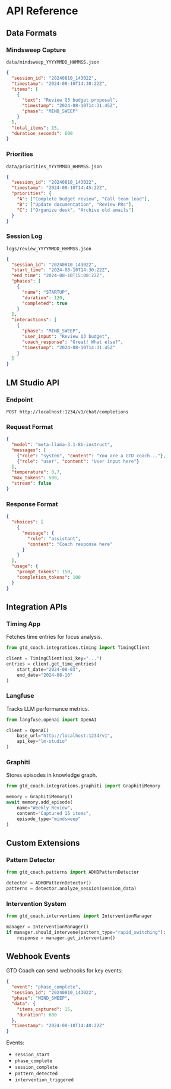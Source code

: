 # API Reference

## Data Formats

### Mindsweep Capture
`data/mindsweep_YYYYMMDD_HHMMSS.json`

```json
{
  "session_id": "20240810_143022",
  "timestamp": "2024-08-10T14:30:22Z",
  "items": [
    {
      "text": "Review Q3 budget proposal",
      "timestamp": "2024-08-10T14:31:45Z",
      "phase": "MIND_SWEEP"
    }
  ],
  "total_items": 15,
  "duration_seconds": 600
}
```

### Priorities
`data/priorities_YYYYMMDD_HHMMSS.json`

```json
{
  "session_id": "20240810_143022",
  "timestamp": "2024-08-10T14:45:22Z",
  "priorities": {
    "A": ["Complete budget review", "Call team lead"],
    "B": ["Update documentation", "Review PRs"],
    "C": ["Organize desk", "Archive old emails"]
  }
}
```

### Session Log
`logs/review_YYYYMMDD_HHMMSS.json`

```json
{
  "session_id": "20240810_143022",
  "start_time": "2024-08-10T14:30:22Z",
  "end_time": "2024-08-10T15:00:22Z",
  "phases": [
    {
      "name": "STARTUP",
      "duration": 120,
      "completed": true
    }
  ],
  "interactions": [
    {
      "phase": "MIND_SWEEP",
      "user_input": "Review Q3 budget",
      "coach_response": "Great! What else?",
      "timestamp": "2024-08-10T14:31:45Z"
    }
  ]
}
```

## LM Studio API

### Endpoint
```
POST http://localhost:1234/v1/chat/completions
```

### Request Format
```json
{
  "model": "meta-llama-3.1-8b-instruct",
  "messages": [
    {"role": "system", "content": "You are a GTD coach..."},
    {"role": "user", "content": "User input here"}
  ],
  "temperature": 0.7,
  "max_tokens": 500,
  "stream": false
}
```

### Response Format
```json
{
  "choices": [
    {
      "message": {
        "role": "assistant",
        "content": "Coach response here"
      }
    }
  ],
  "usage": {
    "prompt_tokens": 150,
    "completion_tokens": 100
  }
}
```

## Integration APIs

### Timing App
Fetches time entries for focus analysis.

```python
from gtd_coach.integrations.timing import TimingClient

client = TimingClient(api_key="...")
entries = client.get_time_entries(
    start_date="2024-08-03",
    end_date="2024-08-10"
)
```

### Langfuse
Tracks LLM performance metrics.

```python
from langfuse.openai import OpenAI

client = OpenAI(
    base_url="http://localhost:1234/v1",
    api_key="lm-studio"
)
```

### Graphiti
Stores episodes in knowledge graph.

```python
from gtd_coach.integrations.graphiti import GraphitiMemory

memory = GraphitiMemory()
await memory.add_episode(
    name="Weekly Review",
    content="Captured 15 items",
    episode_type="mindsweep"
)
```

## Custom Extensions

### Pattern Detector
```python
from gtd_coach.patterns import ADHDPatternDetector

detector = ADHDPatternDetector()
patterns = detector.analyze_session(session_data)
```

### Intervention System
```python
from gtd_coach.interventions import InterventionManager

manager = InterventionManager()
if manager.should_intervene(pattern_type="rapid_switching"):
    response = manager.get_intervention()
```

## Webhook Events

GTD Coach can send webhooks for key events:

```json
{
  "event": "phase_complete",
  "session_id": "20240810_143022",
  "phase": "MIND_SWEEP",
  "data": {
    "items_captured": 15,
    "duration": 600
  },
  "timestamp": "2024-08-10T14:40:22Z"
}
```

Events:
- `session_start`
- `phase_complete`
- `session_complete`
- `pattern_detected`
- `intervention_triggered`